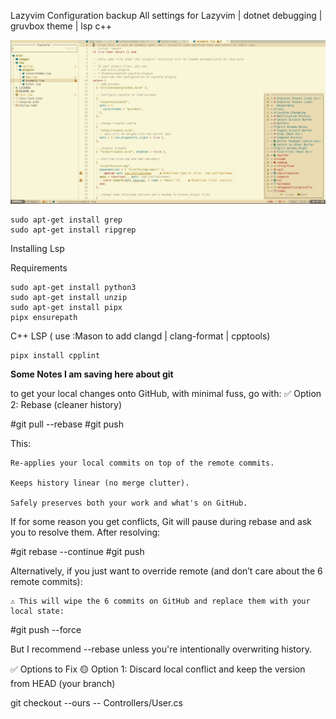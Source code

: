 Lazyvim Configuration backup
All settings for Lazyvim | dotnet debugging | gruvbox theme | lsp c++

![Game Screenshot](images/game_screen.jpg)

```
sudo apt-get install grep
sudo apt-get install ripgrep
```

Installing Lsp

Requirements
```
sudo apt-get install python3
sudo apt-get install unzip
sudo apt-get install pipx
pipx ensurepath
```
C++ LSP ( use :Mason to add clangd | clang-format | cpptools)
```
pipx install cpplint
```


**Some Notes I am saving here about git**

to get your local changes onto GitHub, with minimal fuss, go with:
✅ Option 2: Rebase (cleaner history)

#git pull --rebase
#git push

This:

    Re-applies your local commits on top of the remote commits.

    Keeps history linear (no merge clutter).

    Safely preserves both your work and what's on GitHub.

If for some reason you get conflicts, Git will pause during rebase and ask you to resolve them. After resolving:

#git rebase --continue
#git push

Alternatively, if you just want to override remote (and don’t care about the 6 remote commits):

    ⚠️ This will wipe the 6 commits on GitHub and replace them with your local state:

#git push --force

But I recommend --rebase unless you're intentionally overwriting history.

✅ Options to Fix
🟡 Option 1: Discard local conflict and keep the version from HEAD (your branch)

git checkout --ours -- Controllers/User.cs

